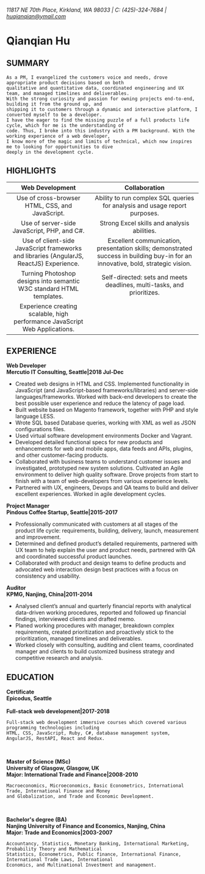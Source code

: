 


###### 11817 NE 70th Place, Kirkland, WA 98033 | C: (425)-324-7684 | huqianqian@ymail.com ######          
Qianqian Hu
===
SUMMARY
---
```
As a PM, I evangelized the customers voice and needs, drove appropriate product decisions based on both
qualitative and quantitative data, coordinated engineering and UX team, and managed timelines and deliverables.
With the strong curiosity and passion for owning projects end-to-end, building it from the ground up, and
shipping it to customers through a dynamic and interactive platform, I converted myself to be a developer.
I have the eager to find the missing puzzle of a full products life cycle, which for me is the understanding of
code. Thus, I broke into this industry with a PM background. With the working experience of a web developer,
I know more of the magic and limits of technical, which now inspires me to looking for opportunities to dive
deeply in the development cycle.
```

HIGHLIGHTS
---
| Web Development | Collaboration   |
| :-------------: | :-------------: |
| Use of cross-browser HTML, CSS, and JavaScript. | Ability to run complex SQL queries for analysis and usage report purposes. |
| Use of server-side JavaScript, PHP, and C#. |Strong Excel skills and analysis abilities. |
| Use of client-side JavaScript frameworks and libraries (AngularJS, ReactJS) Experience.| Excellent communication, presentation skills; demonstrated success in building buy-in for an innovative, bold, strategic vision. |
| Turning Photoshop designs into semantic W3C standard HTML templates. | Self-directed: sets and meets deadlines, multi-tasks, and prioritizes. |
| Experience creating scalable, high performance JavaScript Web Applications. |   |


EXPERIENCE
---
**Web Developer**<br/>
**Mercutio IT Consulting, Seattle|2018 Jul-Dec**<br/>
+ Created web designs in HTML and CSS. Implemented functionality in JavaScript (and JavaScript-based frameworks/libraries) and server-side languages/frameworks. Worked with back-end developers to create the best possible user experience and reduce the latency of page load.
+ Built website based on Magento framework, together with PHP and style language LESS.
+ Wrote SQL based Database queries, working with XML as well as JSON configurations files.
+ Used virtual software development environments Docker and Vagrant.
+ Developed detailed functional specs for new products and enhancements for web and mobile apps, data feeds and APIs, plugins, and other customer-facing products.
+ Collaborated with business teams to understand customer issues and investigated, prototyped new system solutions. Cultivated an Agile environment to deliver high quality software. Drove projects from start to finish with a team of web-developers from various experience levels.
+ Partnered with UX, engineers, Devops and QA teams to build and deliver excellent experiences. Worked in agile development cycles.

**Project Manager**<br/>
**Pindous Coffee Startup, Seattle|2015-2017**<br/>
+ Professionally communicated with customers at all stages of the product life cycle: requirements, building, delivery, launch, measurement and improvement.
+ Determined and defined product’s detailed requirements, partnered with UX team to help explain the user and product needs, partnered with QA and coordinated successful product launches.
+ Collaborated with product and design teams to define products and advocated web interaction design best practices with a focus on consistency and usability.

**Auditor**<br/>
**KPMG, Nanjing, China|2011-2014**<br/>
+ Analysed client’s annual and quarterly financial reports with analytical data-driven working procedures, reported and followed up financial findings, interviewed clients and drafted memo.
+ Planed working procedures with manager, breakdown complex requirements, created prioritization and proactively stick to the prioritization, managed timelines and deliverables.
+ Worked closely with consulting, auditing and client teams, coordinated manager and clients to build customized business strategy and competitive research and analysis.

EDUCATION
---
**Certificate**<br/>
**Epicodus, Seattle**<br/> 		
**Full-stack web development|2017-2018**<br/> 	
```
Full-stack web development immersive courses which covered various programming technologies including
HTML, CSS, JavaScript, Ruby, C#, database management system, AngularJS, RestAPI, React and Redux.
```
<br/>

**Master of Science (MSc)**<br/>
**University of Glasgow, Glasgow, UK**<br/>
**Major: International Trade and Finance|2008-2010**<br/> 	
```
Macroeconomics, Microeconomics, Basic Econometrics, International Trade, International Finance and Money
and Globalization, and Trade and Economic Development.
```
<br/>

**Bachelor's degree (BA)**<br/>
**Nanjing University of Finance and Economics, Nanjing, China**<br/>
**Major: Trade and Economics|2003-2007**<br/> 	
```
Accountancy, Statistics, Monetary Banking, International Marketing, Probability Theory and Mathematical
Statistics, Econometrics, Public finance, International Finance, International Trade Laws, International
Economics, and Multinational Investment and management.
```
